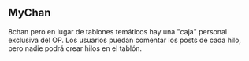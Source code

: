 ## MyChan
8chan pero en lugar de tablones temáticos hay una "caja" personal exclusiva del OP. Los usuarios puedan comentar los posts de cada hilo, pero nadie podrá crear hilos en el tablón.